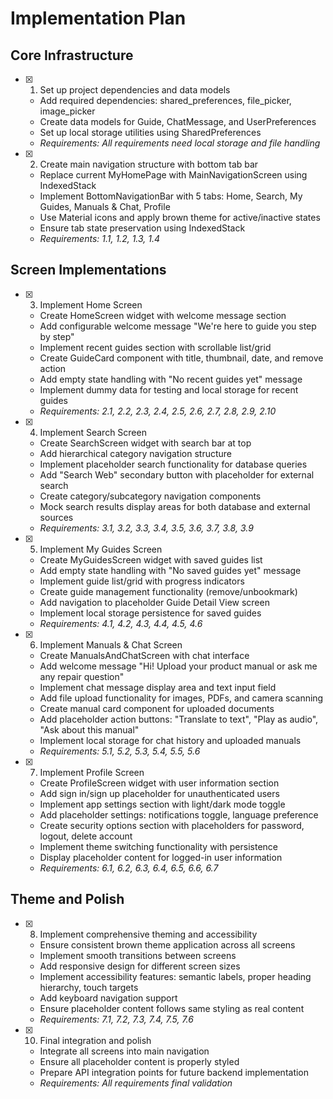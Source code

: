 # Implementation Plan

## Core Infrastructure

- [x] 1. Set up project dependencies and data models





  - Add required dependencies: shared_preferences, file_picker, image_picker
  - Create data models for Guide, ChatMessage, and UserPreferences
  - Set up local storage utilities using SharedPreferences
  - _Requirements: All requirements need local storage and file handling_

- [x] 2. Create main navigation structure with bottom tab bar





  - Replace current MyHomePage with MainNavigationScreen using IndexedStack
  - Implement BottomNavigationBar with 5 tabs: Home, Search, My Guides, Manuals & Chat, Profile
  - Use Material icons and apply brown theme for active/inactive states
  - Ensure tab state preservation using IndexedStack
  - _Requirements: 1.1, 1.2, 1.3, 1.4_

## Screen Implementations

- [x] 3. Implement Home Screen





  - Create HomeScreen widget with welcome message section
  - Add configurable welcome message "We're here to guide you step by step"
  - Implement recent guides section with scrollable list/grid
  - Create GuideCard component with title, thumbnail, date, and remove action
  - Add empty state handling with "No recent guides yet" message
  - Implement dummy data for testing and local storage for recent guides
  - _Requirements: 2.1, 2.2, 2.3, 2.4, 2.5, 2.6, 2.7, 2.8, 2.9, 2.10_

- [x] 4. Implement Search Screen





  - Create SearchScreen widget with search bar at top
  - Add hierarchical category navigation structure
  - Implement placeholder search functionality for database queries
  - Add "Search Web" secondary button with placeholder for external search
  - Create category/subcategory navigation components
  - Mock search results display areas for both database and external sources
  - _Requirements: 3.1, 3.2, 3.3, 3.4, 3.5, 3.6, 3.7, 3.8, 3.9_

- [x] 5. Implement My Guides Screen





  - Create MyGuidesScreen widget with saved guides list
  - Add empty state handling with "No saved guides yet" message
  - Implement guide list/grid with progress indicators
  - Create guide management functionality (remove/unbookmark)
  - Add navigation to placeholder Guide Detail View screen
  - Implement local storage persistence for saved guides
  - _Requirements: 4.1, 4.2, 4.3, 4.4, 4.5, 4.6_

- [x] 6. Implement Manuals & Chat Screen





  - Create ManualsAndChatScreen with chat interface
  - Add welcome message "Hi! Upload your product manual or ask me any repair question"
  - Implement chat message display area and text input field
  - Add file upload functionality for images, PDFs, and camera scanning
  - Create manual card component for uploaded documents
  - Add placeholder action buttons: "Translate to text", "Play as audio", "Ask about this manual"
  - Implement local storage for chat history and uploaded manuals
  - _Requirements: 5.1, 5.2, 5.3, 5.4, 5.5, 5.6_

- [x] 7. Implement Profile Screen





  - Create ProfileScreen widget with user information section
  - Add sign in/sign up placeholder for unauthenticated users
  - Implement app settings section with light/dark mode toggle
  - Add placeholder settings: notifications toggle, language preference
  - Create security options section with placeholders for password, logout, delete account
  - Implement theme switching functionality with persistence
  - Display placeholder content for logged-in user information
  - _Requirements: 6.1, 6.2, 6.3, 6.4, 6.5, 6.6, 6.7_

## Theme and Polish

- [x] 8. Implement comprehensive theming and accessibility



  - Ensure consistent brown theme application across all screens
  - Implement smooth transitions between screens
  - Add responsive design for different screen sizes
  - Implement accessibility features: semantic labels, proper heading hierarchy, touch targets
  - Add keyboard navigation support
  - Ensure placeholder content follows same styling as real content
  - _Requirements: 7.1, 7.2, 7.3, 7.4, 7.5, 7.6_



- [x] 10. Final integration and polish





  - Integrate all screens into main navigation
  - Ensure all placeholder content is properly styled
  - Prepare API integration points for future backend implementation
  - _Requirements: All requirements final validation_